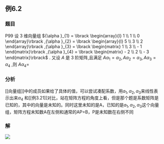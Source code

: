 ## 例6.2
### 题目
P99 设 3 维向量组 ${\alpha }_{1} = \lbrack \begin{array}{l} 1 \\ 1 \\ 0 \end{array}\rbrack ,{\alpha }_{2} = \lbrack \begin{array}{l} 5 \\ 3 \\ 2 \end{array}\rbrack ,{\alpha }_{3} = \lbrack \begin{matrix} 1 \\ 3 \\ - 1 \end{matrix}\rbrack ,{\alpha }_{4} = \lbrack \begin{matrix} - 2 \\ 2 \\ - 3 \end{matrix}\rbrack$ . 又设 $A$ 是 3 阶矩阵,且满足 $A{\alpha }_{1} = {\alpha }_{2}, A{\alpha }_{2} = {\alpha }_{3}, A{\alpha }_{3} = {\alpha }_{4}$ ,则 $A{\alpha }_{4} =$
### 分析
[[向量组]]中的成员如果给了具体的值，可以尝试凑配系数，用$a_{1},\alpha_{2},\alpha_{3}$来线性表示出来$\alpha_{4}$
和[[例3.21]]对比，站在矩阵方程的角度上看，但是那个题是系数矩阵是已知的，其中的向量是未知的。同时这里未知的是A，已知的是$a_{1},\alpha_{2},\alpha_{3}$这个向量组，矩阵方程未知数A在左侧和通常的AP=B，P是未知数在右侧不同
### 解
![](https://img.hwenyi.live/202410190004233.webp)

